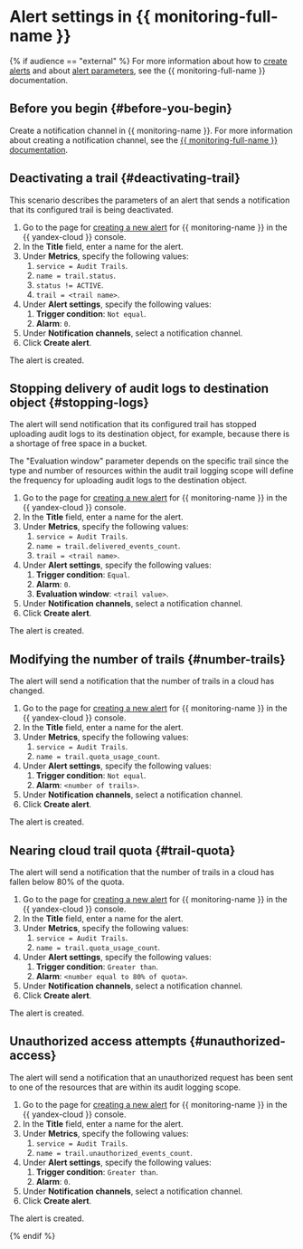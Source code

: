 # Alert settings in {{ monitoring-full-name }}

{% if audience == "external" %} For more information about how to [create alerts](../../monitoring/operations/alert/create-alert.md) and about [alert parameters](../../monitoring/concepts/alerting.md), see the {{ monitoring-full-name }} documentation.

## Before you begin {#before-you-begin}

Create a notification channel in {{ monitoring-name }}. For more information about creating a notification channel, see the [{{ monitoring-full-name }} documentation](../../monitoring/operations/alert/create-channel.md).

## Deactivating a trail {#deactivating-trail}

This scenario describes the parameters of an alert that sends a notification that its configured trail is being deactivated.

1. Go to the page for [creating a new alert](../../monitoring/operations/alert/create-alert.md) for {{ monitoring-name }} in the {{ yandex-cloud }} console.
1. In the **Title** field, enter a name for the alert.
1. Under **Metrics**, specify the following values:
   1. `service = Audit Trails`.
   1. `name = trail.status`.
   1. `status != ACTIVE`.
   1. `trail = <trail name>`.
1. Under **Alert settings**, specify the following values:
   1. **Trigger condition**: `Not equal`.
   1. **Alarm**: `0`.
1. Under **Notification channels**, select a notification channel.
1. Click **Create alert**.

The alert is created.

## Stopping delivery of audit logs to destination object {#stopping-logs}

The alert will send notification that its configured trail has stopped uploading audit logs to its destination object, for example, because there is a shortage of free space in a bucket.

The "Evaluation window" parameter depends on the specific trail since the type and number of resources within the audit trail logging scope will define the frequency for uploading audit logs to the destination object.

1. Go to the page for [creating a new alert](../../monitoring/operations/alert/create-alert.md) for {{ monitoring-name }} in the {{ yandex-cloud }} console.
1. In the **Title** field, enter a name for the alert.
1. Under **Metrics**, specify the following values:
   1. `service = Audit Trails`.
   1. `name = trail.delivered_events_count`.
   1. `trail = <trail name>`.
1. Under **Alert settings**, specify the following values:
   1. **Trigger condition**: `Equal`.
   1. **Alarm**: `0`.
   1. **Evaluation window**: `<trail value>`.
1. Under **Notification channels**, select a notification channel.
1. Click **Create alert**.

The alert is created.

## Modifying the number of trails {#number-trails}

The alert will send a notification that the number of trails in a cloud has changed.

1. Go to the page for [creating a new alert](../../monitoring/operations/alert/create-alert.md) for {{ monitoring-name }} in the {{ yandex-cloud }} console.
1. In the **Title** field, enter a name for the alert.
1. Under **Metrics**, specify the following values:
   1. `service = Audit Trails`.
   1. `name = trail.quota_usage_count`.
1. Under **Alert settings**, specify the following values:
   1. **Trigger condition**: `Not equal`.
   1. **Alarm**: `<number of trails>`.
1. Under **Notification channels**, select a notification channel.
1. Click **Create alert**.

The alert is created.

## Nearing cloud trail quota {#trail-quota}

The alert will send a notification that the number of trails in a cloud has fallen below 80% of the quota.

1. Go to the page for [creating a new alert](../../monitoring/operations/alert/create-alert.md) for {{ monitoring-name }} in the {{ yandex-cloud }} console.
1. In the **Title** field, enter a name for the alert.
1. Under **Metrics**, specify the following values:
   1. `service = Audit Trails`.
   1. `name = trail.quota_usage_count`.
1. Under **Alert settings**, specify the following values:
   1. **Trigger condition**: `Greater than`.
   1. **Alarm**: `<number equal to 80% of quota>`.
1. Under **Notification channels**, select a notification channel.
1. Click **Create alert**.

The alert is created.

## Unauthorized access attempts {#unauthorized-access}

The alert will send a notification that an unauthorized request has been sent to one of the resources that are within its audit logging scope.

1. Go to the page for [creating a new alert](../../monitoring/operations/alert/create-alert.md) for {{ monitoring-name }} in the {{ yandex-cloud }} console.
1. In the **Title** field, enter a name for the alert.
1. Under **Metrics**, specify the following values:
   1. `service = Audit Trails`.
   1. `name = trail.unauthorized_events_count`.
1. Under **Alert settings**, specify the following values:
   1. **Trigger condition**: `Greater than`.
   1. **Alarm**: `0`.
1. Under **Notification channels**, select a notification channel.
1. Click **Create alert**.

The alert is created.

{% endif %}